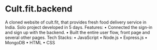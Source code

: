 # Cult.fit.backend
A cloned website of cult.fit, that provides fresh food delivery service in India. 
Solo project developed in 5 days. 
Features:
• Connected the sign-in and sign up with the backend.
• Built the entire user flow, front page and several other pages.
Tech Stacks: 
• JavaScript • Node.js • Express.js 
• MongoDB • HTML • CSS

